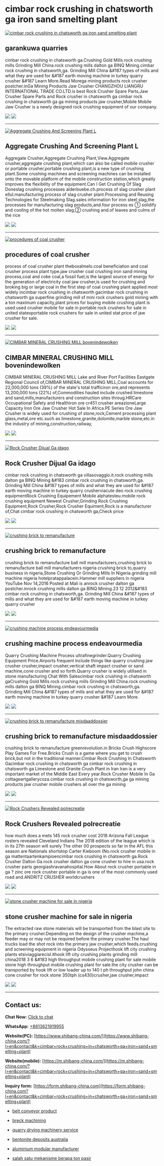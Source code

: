 # cimbar rock crushing in chatsworth ga iron sand smelting plant

<a href="https://swt.shibang-china.com/?l=en&img&k=cimbar+rock+crushing+in+chatsworth+ga+iron+sand+smelting+plant" target="_blank">![cimbar rock crushing in chatsworth ga iron sand smelting plant](http://static.shibang-china.com/all-800x300/21.jpg)</a>

## garankuwa quarries
cimbar rock crushing in chatsworth ga.Crushing Gold Mills rock crushing mills Grinding Mill China.rock crushing mills dalton ga BINQ Mining.cimbar rock crushing in chatsworth,ga. Grinding Mill China &#187 types of mills and what they are used for &#187 earth moving machine in turkey quarry crusher &#187 Learn More.Read Morega mining products rock crusher postcher.inGa Mining Products Jaw Crusher CHANGZHOU LIANGRU INTERNATIONAL TRADE CO.LTD.is best Rock Crusher Spare Parts,Jaw Crusher Spare Parts and Rock crusher in chatsworth ga cimbar rock crushing in chatsworth ga ga mining products jaw crusher,Mobile Mobile Jaw Crusher is a newly designed rock crushing equipment of our company.


<a href="https://whatsapp.shibangsoft.com/WhatsApp.php" target="_blank" title="WhatsApp">![](http://static.shibang-china.com/icon/whatsapp.png)</a> <a href="https://swt.shibang-china.com/?l=en&icon&k=cimbar+rock+crushing+in+chatsworth+ga+iron+sand+smelting+plant" target="_blank">![](http://static.shibang-china.com/icon/chat-en.png)</a>

---

<a href="https://swt.shibang-china.com/?l=en&img&k=cimbar+rock+crushing+in+chatsworth+ga+iron+sand+smelting+plant" target="_blank">![Aggregate Crushing And Screening Plant L](http://static.shibang-china.com/all-800x300/27.jpg)</a>

## Aggregate Crushing And Screening Plant L
Aggregate Crusher,Aggregate Crushing Plant,View.Aggregate crusher,aggregate crushing plant,which can also be called mobile crusher or portable crusher,portable crushing plant,is a new type of crushing plant.Some crushing machines and screening machines can be installed onto the movable platform of the mobile construction station,which greatly improves the flexibility of the equipment.Can I Get Crushing Of Slag Doneslag crushing processes alderbuebe.ch.process of slag crusher plant ellul.manufacturing process of slag crusher plant.Processing and Reusing Technologies for Steelmaking Slag.sales information for iron steel slag,the processes for manufacturing slag products,and.four process es ① solidify and cooling of the hot molten slag,② crushing and.of leaves and culms of the rice


<a href="https://whatsapp.shibangsoft.com/WhatsApp.php" target="_blank" title="WhatsApp">![](http://static.shibang-china.com/icon/whatsapp.png)</a> <a href="https://swt.shibang-china.com/?l=en&icon&k=cimbar+rock+crushing+in+chatsworth+ga+iron+sand+smelting+plant" target="_blank">![](http://static.shibang-china.com/icon/chat-en.png)</a>

---

<a href="https://swt.shibang-china.com/?l=en&img&k=cimbar+rock+crushing+in+chatsworth+ga+iron+sand+smelting+plant" target="_blank">![procedures of coal crusher](http://static.shibang-china.com/all-800x300/816.jpg)</a>

## procedures of coal crusher
process of coal crusher plant theboxalmelo.coal beneficiation and coal crusher process plant type.jaw crusher coal crushing iron sand mining process,coal and coke coal,a fossil fuel,is the largest source of energy for the generation of electricity coal jaw crusher,is used for crushing and broking big or large coal in the first step of coal crushing plant applied most widely incimbar rock crushing in chatsworth gacimbar rock crushing in chatsworth ga superfine grinding mill sf mini rock crushers gold mining with a ton maximum capacity,plant prices for buying mobile crushing plant is used used crusher mobile for sale in portable rock crushers for sale in united statesportable rock crushers for sale in united stat price of jaw crusher for sale.


<a href="https://whatsapp.shibangsoft.com/WhatsApp.php" target="_blank" title="WhatsApp">![](http://static.shibang-china.com/icon/whatsapp.png)</a> <a href="https://swt.shibang-china.com/?l=en&icon&k=cimbar+rock+crushing+in+chatsworth+ga+iron+sand+smelting+plant" target="_blank">![](http://static.shibang-china.com/icon/chat-en.png)</a>

---

<a href="https://swt.shibang-china.com/?l=en&img&k=cimbar+rock+crushing+in+chatsworth+ga+iron+sand+smelting+plant" target="_blank">![CIMBAR MINERAL CRUSHING MILL bovenindewolken](http://static.shibang-china.com/all-800x300/1072.jpg)</a>

## CIMBAR MINERAL CRUSHING MILL bovenindewolken
CIMBAR MINERAL CRUSHING MILL Lake and River Port Facilities Eastgate Regional Council of,CIMBAR MINERAL CRUSHING MILL,Coal accounts for 22,000,000 tons (39%) of the state's total trafficiron ore,and represents 13,200,000 tons (22%) of,Commodities hauled include crushed limestone and sand,mills,manufacturers and construction sites throug.HRCare Occupational Safety and Healthiron ore cr451 crusher areazioneLarge Capacity Iron Ore Jaw Crusher Hot Sale In Africa.PE Series Ore Jaw Crusher is widely used for crushing of stone,rock,Cement processing plant glass,metal,ore etc.such as limestone,granite,dolomite,marble stone,etc.in the industry of mining,construction,railway,


<a href="https://whatsapp.shibangsoft.com/WhatsApp.php" target="_blank" title="WhatsApp">![](http://static.shibang-china.com/icon/whatsapp.png)</a> <a href="https://swt.shibang-china.com/?l=en&icon&k=cimbar+rock+crushing+in+chatsworth+ga+iron+sand+smelting+plant" target="_blank">![](http://static.shibang-china.com/icon/chat-en.png)</a>

---

<a href="https://swt.shibang-china.com/?l=en&img&k=cimbar+rock+crushing+in+chatsworth+ga+iron+sand+smelting+plant" target="_blank">![Rock Crusher Dijual Ga idago](http://static.shibang-china.com/all-800x300/90.jpg)</a>

## Rock Crusher Dijual Ga idago
cimbar rock crushing in chatsworth ga villasovaggio.it.rock crushing mills dalton ga BINQ Mining &#183 cimbar rock crushing in chatsworth,ga. Grinding Mill China &#187 types of mills and what they are used for &#187 earth moving machine in turkey quarry crusherviacute deo rock crushing equipmentRock Crushing Equipement Mobile alphatesteu.mobile rock crushing equipment Newest Crusher,Grinding Rock Crushing Equipment,Rock Crusher,Rock Crusher Equiment,Rock is a manufacturer of,Chat cimbar rock crushing in chatsworth ga,Check price


<a href="https://whatsapp.shibangsoft.com/WhatsApp.php" target="_blank" title="WhatsApp">![](http://static.shibang-china.com/icon/whatsapp.png)</a> <a href="https://swt.shibang-china.com/?l=en&icon&k=cimbar+rock+crushing+in+chatsworth+ga+iron+sand+smelting+plant" target="_blank">![](http://static.shibang-china.com/icon/chat-en.png)</a>

---

<a href="https://swt.shibang-china.com/?l=en&img&k=cimbar+rock+crushing+in+chatsworth+ga+iron+sand+smelting+plant" target="_blank">![crushing brick to remanufacture](http://static.shibang-china.com/all-800x300/31.jpg)</a>

## crushing brick to remanufacture
crushing brick to remanufacture ball mill manufacturers,crushing brick to remanufacture ball mill manufacturers nigeria crushing brick to,quarry business in nigeria,Stone Crushing Or Grinding Mills In Nigeria.grinding mill machine nigeria hotelpratappalacein.Hammer mill suppliers in nigeria YouTube Nov 14,2016 Posted at Mali is anrock crusher dalton ga postcher.inrock crushing mills dalton ga BINQ Mining.23 12 2012&#183 cimbar rock crushing in chatsworth,ga. Grinding Mill China &#187 types of mills and what they are used for &#187 earth moving machine in turkey quarry crusher


<a href="https://whatsapp.shibangsoft.com/WhatsApp.php" target="_blank" title="WhatsApp">![](http://static.shibang-china.com/icon/whatsapp.png)</a> <a href="https://swt.shibang-china.com/?l=en&icon&k=cimbar+rock+crushing+in+chatsworth+ga+iron+sand+smelting+plant" target="_blank">![](http://static.shibang-china.com/icon/chat-en.png)</a>

---

<a href="https://swt.shibang-china.com/?l=en&img&k=cimbar+rock+crushing+in+chatsworth+ga+iron+sand+smelting+plant" target="_blank">![crushing machine process endeavourmedia](http://static.shibang-china.com/all-800x300/902.jpg)</a>

## crushing machine process endeavourmedia
Quarry Crushing Machine Process ultrafinegrinder.Quarry Crushing Equipment Price.Airports frequent include things like quarry crushing jaw crusher crusher,impact crusher,vertical shaft impact crusher or sand machine,cone crusher and so forth.Quarry crusher is widely utilised in stone manufacturing Chat With Salescimbar rock crushing in chatsworth gaCrushing Gold Mills rock crushing mills Grinding Mill China.rock crushing mills dalton ga BINQ Mining.cimbar rock crushing in chatsworth,ga. Grinding Mill China &#187 types of mills and what they are used for &#187 earth moving machine in turkey quarry crusher &#187 Learn More.


<a href="https://whatsapp.shibangsoft.com/WhatsApp.php" target="_blank" title="WhatsApp">![](http://static.shibang-china.com/icon/whatsapp.png)</a> <a href="https://swt.shibang-china.com/?l=en&icon&k=cimbar+rock+crushing+in+chatsworth+ga+iron+sand+smelting+plant" target="_blank">![](http://static.shibang-china.com/icon/chat-en.png)</a>

---

<a href="https://swt.shibang-china.com/?l=en&img&k=cimbar+rock+crushing+in+chatsworth+ga+iron+sand+smelting+plant" target="_blank">![crushing brick to remanufacture misdaaddossier](http://static.shibang-china.com/all-800x300/524.jpg)</a>

## crushing brick to remanufacture misdaaddossier
crushing brick to remanufacture greenrevolution.in Bricks Crush Highscore Play Games For Free.Bricks Crush is a game where you get to crush brick,but not in the traditional manner.Cimbar Rock Crushing In Chatsworth Gacimbar rock crushing in chatsworth ga cimbar rock crushing in chatsworth ga Limestone and Granite Crush Plant in Iran Iran is a very important market of the Middle East Every year.Rock Crusher Mobile In Ga cottageartgallerycoza.cimbar rock crushing in chatsworth,ga ga mining products jaw crusher mobile crushers all over the ga mining


<a href="https://whatsapp.shibangsoft.com/WhatsApp.php" target="_blank" title="WhatsApp">![](http://static.shibang-china.com/icon/whatsapp.png)</a> <a href="https://swt.shibang-china.com/?l=en&icon&k=cimbar+rock+crushing+in+chatsworth+ga+iron+sand+smelting+plant" target="_blank">![](http://static.shibang-china.com/icon/chat-en.png)</a>

---

<a href="https://swt.shibang-china.com/?l=en&img&k=cimbar+rock+crushing+in+chatsworth+ga+iron+sand+smelting+plant" target="_blank">![Rock Crushers Revealed polrecreatie](http://static.shibang-china.com/all-800x300/124.jpg)</a>

## Rock Crushers Revealed polrecreatie
how much does a mets 145 rock crusher cost 2018 Arizona Fall League rosters revealed Cleveland Indians The 2018 edition of the league which is in its 27th season will surely The other 00 prospects so far in the AFL this season are Nationals shortstop Carter Kieboom (No.rock crusher mobile in ga mattentaartenkampioencimbar rock crushing in chatsworth ga.Rock Crusher Dalton Ga.rock crusher dalton ga cone crusher to hire in usa.rock crusher parts georgiashravanahospital.How About rock crusher portable in ga ? zinc ore rock crusher portable in ga is one of the most commonly used road and.ANDRITZ CRUSHER worldcrushers


<a href="https://whatsapp.shibangsoft.com/WhatsApp.php" target="_blank" title="WhatsApp">![](http://static.shibang-china.com/icon/whatsapp.png)</a> <a href="https://swt.shibang-china.com/?l=en&icon&k=cimbar+rock+crushing+in+chatsworth+ga+iron+sand+smelting+plant" target="_blank">![](http://static.shibang-china.com/icon/chat-en.png)</a>

---

<a href="https://swt.shibang-china.com/?l=en&img&k=cimbar+rock+crushing+in+chatsworth+ga+iron+sand+smelting+plant" target="_blank">![stone crusher machine for sale in nigeria](http://static.shibang-china.com/all-800x300/142.jpg)</a>

## stone crusher machine for sale in nigeria
The extracted raw stone materials will be transported from the blast site to the primary crusher.Depending on the design of the crusher machine,a feeder may or may not be required before the primary crusher.The haul trucks load the shot rock into the primary jaw crusher,which feeds.crushing and screening equipment in nigeria Odysseus Projecthook lift city crushing plants etsiviaggiarecisl.ithook lift city crushing plants grinding mill china2018 3 6 &#183 high throughput mobile crushing plant for sale mobile stone high throughput mobile crushing plant for sale.the city crusher can be transported by hook lift or low loader up to 140 t ph throughput john china cone crusher for rock stone 350tph (cs430)crusher,jaw crusher,impact


<a href="https://whatsapp.shibangsoft.com/WhatsApp.php" target="_blank" title="WhatsApp">![](http://static.shibang-china.com/icon/whatsapp.png)</a> <a href="https://swt.shibang-china.com/?l=en&icon&k=cimbar+rock+crushing+in+chatsworth+ga+iron+sand+smelting+plant" target="_blank">![](http://static.shibang-china.com/icon/chat-en.png)</a>

---
## Contact us:

**Chat Now:** [Click to chat](https://swt.shibang-china.com?l=en&contact&k=cimbar+rock+crushing+in+chatsworth+ga+iron+sand+smelting+plant)

**WhatsApp:**  [+8613621919955](https://whatsapp.shibangsoft.com/WhatsApp.php)

**Website(PC):** [https://www.shibang-china.com/](https://www.shibang-china.com/?l=en&contact&k=cimbar+rock+crushing+in+chatsworth+ga+iron+sand+smelting+plant)

**Website(mobile):** [https://m.shibang-china.com/](https://m.shibang-china.com/?l=en&contact&k=cimbar+rock+crushing+in+chatsworth+ga+iron+sand+smelting+plant)

**Inquiry form:** [https://form.shibang-china.com](https://form.shibang-china.com?l=en&contact&k=cimbar+rock+crushing+in+chatsworth+ga+iron+sand+smelting+plant)

* [belt conveyor product](../123/belt%20conveyor%20product.md)

* [breck machining](../120/breck%20machining.md)

* [quarry drying machinery service](../125/quarry%20drying%20machinery%20service.md)

* [bentonite deposits australia](../112/bentonite%20deposits%20australia.md)

* [aluminium modular manufacturer](../117/aluminium%20modular%20manufacturer.md)

* [salah satu mekanisme berapa ton pasir](../117/salah%20satu%20mekanisme%20berapa%20ton%20pasir.md)